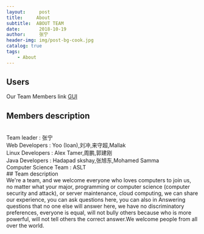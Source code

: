 ```yaml
---
layout:     post
title:     About
subtitle:  ABOUT TEAM
date:       2018-10-19
author:     张宁
header-img: img/post-bg-cook.jpg
catalog: true
tags:
    - About
---
```


## Users
Our Team Members link <a href='https://laboratory-blog.github.io/aboutf/about.html'>GUI</a>
## Members description
<br/>
Team leader : 张宁<br/>
Web Developers : Yoo (Ioan),刘冲,来守超,Mallak<br/>
Linux Developers : Alex Tamer,周鹏,郭建刚<br/>
Java Developers : Hadapad skshay,张旭东,Mohamed Samma<br/>
Computer Science Team : ASLT<br/>
## Team description
<br/>
We're a team, and we welcome everyone who loves computers to join us, no matter what your major, programming or computer science (computer security and attack), or server maintenance, cloud computing, we can share our experience, you can ask questions here, you can also in Answering questions that no one else will answer here, we have no discriminatory preferences, everyone is equal, will not bully others because who is more powerful, will not tell others the correct answer.We welcome people from all over the world.